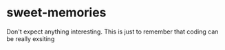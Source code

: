 # sweet-memories
Don't expect anything interesting. This is just to remember that coding can be really exsiting
